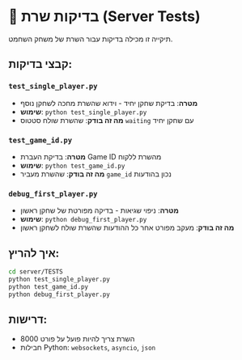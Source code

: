 # 🧪 בדיקות שרת (Server Tests)

תיקייה זו מכילה בדיקות עבור השרת של משחק השחמט.

## קבצי בדיקות:

### `test_single_player.py`
- **מטרה**: בדיקת שחקן יחיד - וידוא שהשרת מחכה לשחקן נוסף
- **שימוש**: `python test_single_player.py`
- **מה זה בודק**: שהשרת שולח סטטוס `waiting` עם שחקן יחיד

### `test_game_id.py`
- **מטרה**: בדיקת העברת Game ID מהשרת ללקוח
- **שימוש**: `python test_game_id.py`
- **מה זה בודק**: שהשרת מעביר `game_id` נכון בהודעות

### `debug_first_player.py`
- **מטרה**: ניפוי שגיאות - בדיקה מפורטת של שחקן ראשון
- **שימוש**: `python debug_first_player.py`
- **מה זה בודק**: מעקב מפורט אחר כל ההודעות שהשרת שולח לשחקן ראשון

## איך להריץ:

```bash
cd server/TESTS
python test_single_player.py
python test_game_id.py
python debug_first_player.py
```

## דרישות:
- השרת צריך להיות פועל על פורט 8000
- חבילות Python: `websockets`, `asyncio`, `json`
